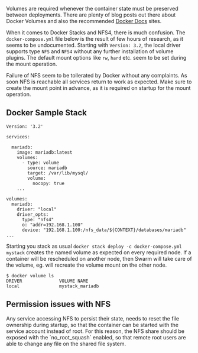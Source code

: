 Volumes are required whenever the container state must be preserved between deployments. There are plenty of blog posts out there about Docker Volumes and also the recommended [Docker Docs](https://docs.docker.com/storage/volumes/) sites.

When it comes to Docker Stacks and NFS4, there is much confusion. The `docker-compose.yml` file below is the result of few hours of research, as it seems to be undocumented. Starting with `Version: 3.2`, the local driver supports type `NFS` and `NFS4` without any further installation of volume plugins. The default mount options like `rw`, `hard` etc. seem to be set during the mount operation.

Failure of NFS seem to be tollerated by Docker without any complaints. As soon NFS is reachable all services return to work as expected. Make sure to create the mount point in advance, as it is required on startup for the mount operation.

## Docker Sample Stack

```
Version: '3.2'

services:

  mariadb:
    image: mariadb:latest
    volumes:
      - type: volume
        source: mariadb
        target: /var/lib/mysql/
        volume:
          nocopy: true
    ...

volumes:
  mariadb:
    driver: "local"
    driver_opts:
      type: "nfs4"
      o: "addr=192.168.1.100"
      device: "192.168.1.100:/nfs_data/${CONTEXT}/databases/mariadb"
...
```

Starting you stack as usual `docker stack deploy -c docker-compose.yml mystack` creates the named volume as expected on every required node. If a container will be rescheduled on another node, then Swarm will take care of the volume, eg. will recreate the volume mount on the other node.

```
$ docker volume ls
DRIVER              VOLUME NAME
local               mystack_mariadb
```

## Permission issues with NFS

Any service accessing NFS to persist their state, needs to reset the file ownership during startup, so that the container can be started with the service account instead of root. For this reason, the NFS share should be exposed with the ´no_root_squash´ enabled, so that remote root users are able to change any file on the shared file system.
